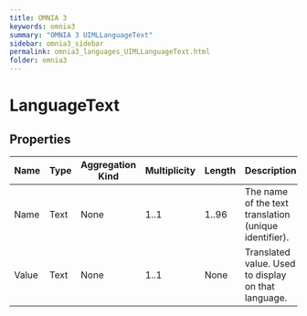 ```yaml
---
title: OMNIA 3
keywords: omnia3
summary: "OMNIA 3 UIMLLanguageText"
sidebar: omnia3_sidebar
permalink: omnia3_languages_UIMLLanguageText.html
folder: omnia3
---
```


# LanguageText

## Properties

| Name | Type | Aggregation Kind | Multiplicity | Length | Description |
| --------- | --------- | --------- | --------- | --------- | --------- |
| Name | Text | None | 1..1 | 1..96 | The name of the text translation (unique identifier). |
| Value | Text | None | 1..1 | None | Translated value. Used to display on that language. |


